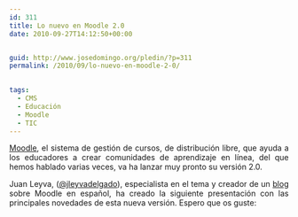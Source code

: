 ```yaml
---
id: 311
title: Lo nuevo en Moodle 2.0
date: 2010-09-27T14:12:50+00:00


guid: http://www.josedomingo.org/pledin/?p=311
permalink: /2010/09/lo-nuevo-en-moodle-2-0/

  
tags:
  - CMS
  - Educación
  - Moodle
  - TIC
---
```

<p style="text-align: justify;">
  <a href="http://wwwhatsnew.com/search/moodle" target="_blank">Moodle</a>, el sistema de gestión de cursos, de distribución libre, que ayuda a los educadores a crear comunidades de aprendizaje en línea, del que hemos hablado varias veces, va ha lanzar muy pronto su versión 2.0.
</p>

<p style="text-align: justify;">
  Juan Leyva, (<a href="http://twitter.com/jleyvadelgado" target="_blank">@jleyvadelgado</a>), especialista en el tema y creador de un <a href="http://moodle-es.blogspot.com/" target="_blank">blog</a> sobre Moodle en español, ha creado la siguiente presentación con las principales novedades de esta nueva versión. Espero que os guste:
</p>

<img style="visibility: hidden; width: 0px; height: 0px;" src="http://counters.gigya.com/wildfire/IMP/CXNID=2000002.0NXC/bT*xJmx*PTEyODU1OTY2NzU2MjUmcHQ9MTI4NTU5NjY5MDUwOSZwPTEwMTkxJmQ9c3NfZW1iZWQmZz*yJm89YzY1MDllMTM2NzU2/NGMxMTg4MTA2NjQ5NTE3M2NmNmMmb2Y9MA==.gif" border="0" alt="" width="0" height="0" />

<!-- AddThis Advanced Settings generic via filter on the_content -->

<!-- AddThis Share Buttons generic via filter on the_content -->